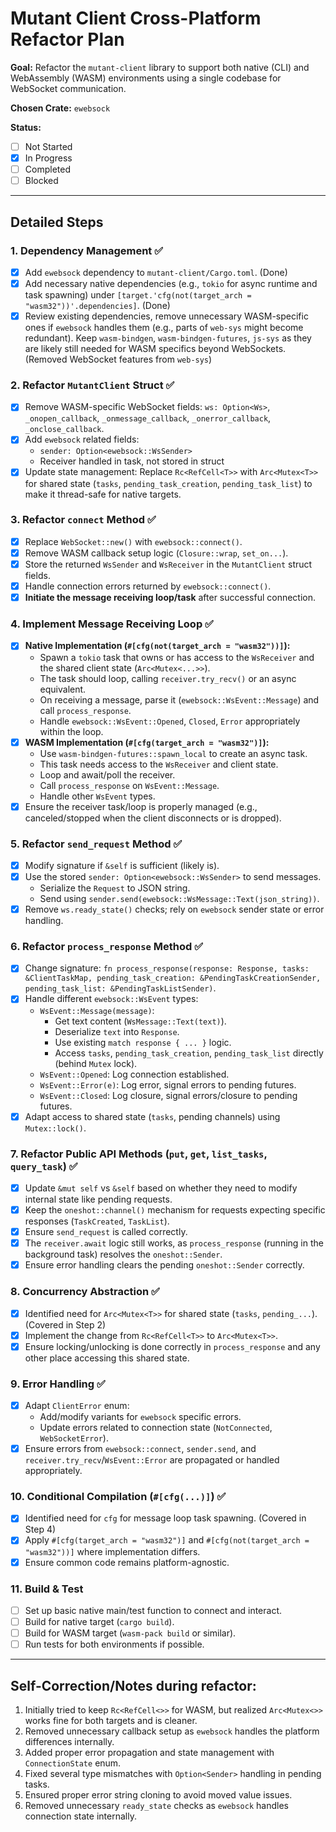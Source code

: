 # Mutant Client Cross-Platform Refactor Plan

**Goal:** Refactor the `mutant-client` library to support both native (CLI) and WebAssembly (WASM) environments using a single codebase for WebSocket communication.

**Chosen Crate:** `ewebsock`

**Status:**
*   [ ] Not Started
*   [x] In Progress
*   [ ] Completed
*   [ ] Blocked

---

## Detailed Steps

### 1. Dependency Management ✅
*   [x] Add `ewebsock` dependency to `mutant-client/Cargo.toml`. (Done)
*   [x] Add necessary native dependencies (e.g., `tokio` for async runtime and task spawning) under `[target.'cfg(not(target_arch = "wasm32"))'.dependencies]`. (Done)
*   [x] Review existing dependencies, remove unnecessary WASM-specific ones if `ewebsock` handles them (e.g., parts of `web-sys` might become redundant). Keep `wasm-bindgen`, `wasm-bindgen-futures`, `js-sys` as they are likely still needed for WASM specifics beyond WebSockets. (Removed WebSocket features from `web-sys`)

### 2. Refactor `MutantClient` Struct ✅
*   [x] Remove WASM-specific WebSocket fields: `ws: Option<Ws>`, `_onopen_callback`, `_onmessage_callback`, `_onerror_callback`, `_onclose_callback`.
*   [x] Add `ewebsock` related fields:
    *   `sender: Option<ewebsock::WsSender>`
    *   Receiver handled in task, not stored in struct
*   [x] Update state management: Replace `Rc<RefCell<T>>` with `Arc<Mutex<T>>` for shared state (`tasks`, `pending_task_creation`, `pending_task_list`) to make it thread-safe for native targets.

### 3. Refactor `connect` Method ✅
*   [x] Replace `WebSocket::new()` with `ewebsock::connect()`.
*   [x] Remove WASM callback setup logic (`Closure::wrap`, `set_on...`).
*   [x] Store the returned `WsSender` and `WsReceiver` in the `MutantClient` struct fields.
*   [x] Handle connection errors returned by `ewebsock::connect()`.
*   [x] **Initiate the message receiving loop/task** after successful connection.

### 4. Implement Message Receiving Loop ✅
*   [x] **Native Implementation (`#[cfg(not(target_arch = "wasm32"))]`):**
    *   Spawn a `tokio` task that owns or has access to the `WsReceiver` and the shared client state (`Arc<Mutex<...>>`).
    *   The task should loop, calling `receiver.try_recv()` or an async equivalent.
    *   On receiving a message, parse it (`ewebsock::WsEvent::Message`) and call `process_response`.
    *   Handle `ewebsock::WsEvent::Opened`, `Closed`, `Error` appropriately within the loop.
*   [x] **WASM Implementation (`#[cfg(target_arch = "wasm32")]`):**
    *   Use `wasm-bindgen-futures::spawn_local` to create an async task.
    *   This task needs access to the `WsReceiver` and client state.
    *   Loop and await/poll the receiver.
    *   Call `process_response` on `WsEvent::Message`.
    *   Handle other `WsEvent` types.
*   [x] Ensure the receiver task/loop is properly managed (e.g., canceled/stopped when the client disconnects or is dropped).

### 5. Refactor `send_request` Method ✅
*   [x] Modify signature if `&self` is sufficient (likely is).
*   [x] Use the stored `sender: Option<ewebsock::WsSender>` to send messages.
    *   Serialize the `Request` to JSON string.
    *   Send using `sender.send(ewebsock::WsMessage::Text(json_string))`.
*   [x] Remove `ws.ready_state()` checks; rely on `ewebsock` sender state or error handling.

### 6. Refactor `process_response` Method ✅
*   [x] Change signature: `fn process_response(response: Response, tasks: &ClientTaskMap, pending_task_creation: &PendingTaskCreationSender, pending_task_list: &PendingTaskListSender)`.
*   [x] Handle different `ewebsock::WsEvent` types:
    *   `WsEvent::Message(message)`:
        *   Get text content (`WsMessage::Text(text)`).
        *   Deserialize `text` into `Response`.
        *   Use existing `match response { ... }` logic.
        *   Access `tasks`, `pending_task_creation`, `pending_task_list` directly (behind `Mutex` lock).
    *   `WsEvent::Opened`: Log connection established.
    *   `WsEvent::Error(e)`: Log error, signal errors to pending futures.
    *   `WsEvent::Closed`: Log closure, signal errors/closure to pending futures.
*   [x] Adapt access to shared state (`tasks`, pending channels) using `Mutex::lock()`.

### 7. Refactor Public API Methods (`put`, `get`, `list_tasks`, `query_task`) ✅
*   [x] Update `&mut self` vs `&self` based on whether they need to modify internal state like pending requests.
*   [x] Keep the `oneshot::channel()` mechanism for requests expecting specific responses (`TaskCreated`, `TaskList`).
*   [x] Ensure `send_request` is called correctly.
*   [x] The `receiver.await` logic still works, as `process_response` (running in the background task) resolves the `oneshot::Sender`.
*   [x] Ensure error handling clears the pending `oneshot::Sender` correctly.

### 8. Concurrency Abstraction ✅
*   [x] Identified need for `Arc<Mutex<T>>` for shared state (`tasks`, `pending_...`). (Covered in Step 2)
*   [x] Implement the change from `Rc<RefCell<T>>` to `Arc<Mutex<T>>`.
*   [x] Ensure locking/unlocking is done correctly in `process_response` and any other place accessing this shared state.

### 9. Error Handling ✅
*   [x] Adapt `ClientError` enum:
    *   Add/modify variants for `ewebsock` specific errors.
    *   Update errors related to connection state (`NotConnected`, `WebSocketError`).
*   [x] Ensure errors from `ewebsock::connect`, `sender.send`, and `receiver.try_recv`/`WsEvent::Error` are propagated or handled appropriately.

### 10. Conditional Compilation (`#[cfg(...)]`) ✅
*   [x] Identified need for `cfg` for message loop task spawning. (Covered in Step 4)
*   [x] Apply `#[cfg(target_arch = "wasm32")]` and `#[cfg(not(target_arch = "wasm32"))]` where implementation differs.
*   [x] Ensure common code remains platform-agnostic.

### 11. Build & Test
*   [ ] Set up basic native main/test function to connect and interact.
*   [ ] Build for native target (`cargo build`).
*   [ ] Build for WASM target (`wasm-pack build` or similar).
*   [ ] Run tests for both environments if possible.

---

## Self-Correction/Notes during refactor:

1. Initially tried to keep `Rc<RefCell<>>` for WASM, but realized `Arc<Mutex<>>` works fine for both targets and is cleaner.
2. Removed unnecessary callback setup as `ewebsock` handles the platform differences internally.
3. Added proper error propagation and state management with `ConnectionState` enum.
4. Fixed several type mismatches with `Option<Sender>` handling in pending tasks.
5. Ensured proper error string cloning to avoid moved value issues.
6. Removed unnecessary `ready_state` checks as `ewebsock` handles connection state internally. 